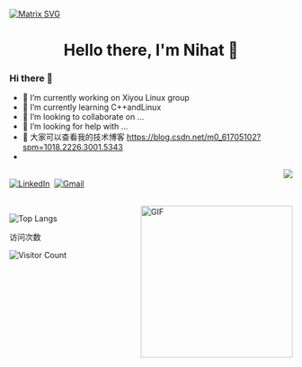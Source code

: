 [![Matrix SVG](https://raw.githubusercontent.com/rodrigograca31/rodrigograca31/master/matrix.svg)](https://www.youtube.com/watch?v=SDkAGkd4NLc) 
<p>
  <h1 align="center"><b>Hello there, I'm Nihat 👋</b></h1>
</p>


### Hi there 👋

- 🔭 I’m currently working on Xiyou Linux group
- 🌱 I’m currently learning C++andLinux
- 👯 I’m looking to collaborate on ...
- 🤔 I’m looking for help with ...
- 💬 大家可以查看我的技术博客 https://blog.csdn.net/m0_61705102?spm=1018.2226.3001.5343
- 
<img align="right" src="https://github-readme-stats.vercel.app/api?username=gueFDF&show_icons=true&icon_color=CE1D2D&text_color=718096&bg_color=ffffff&hide_title=true" />

<br>
<a href="https://www.linkedin.com/in/nihad-enes-şen-166651211/"><img src="https://img.shields.io/badge/linkedin-%230077B5.svg?&style=for-the-badge&logo=linkedin&logoColor=white" alt="LinkedIn" /></a>&nbsp;
<a href="mailto:cybcoder@gmail.com?subject=Hello, Nihat"><img src="https://img.shields.io/badge/gmail-%23D14836.svg?&style=for-the-badge&logo=gmail&logoColor=white" alt="Gmail"/></a>&nbsp;
</p>
<br>
<img align="right" height="270px" alt="GIF" src="https://i.pinimg.com/originals/e4/26/70/e426702edf874b181aced1e2fa5c6cde.gif" />

![Top Langs](https://github-readme-stats.vercel.app/api/top-langs/?username=gueFDF&hide=css,html,swig,javascript&&layout=compact&locale=cn&theme=dracula)




访问次数

![Visitor Count](https://profile-counter.glitch.me/gueFDF/count.svg)
